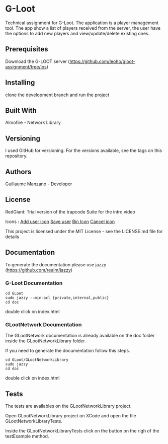 # G-Loot
Technical assignment for G-Loot.
The application is a player management tool. The app show a list of players received from the server, the user have the options to add new players and view/update/delete existing ones.

## Prerequisites
Download the G-LOOT server (https://github.com/leoho/gloot-assignment/tree/ios)

## Installing
clone the development branch and run the project

## Built With
Almofire - Network Library

## Versioning
I used GitHub for versioning. For the versions available, see the tags on this repository.

## Authors
Guillaume Manzano  - Developer

## License
RedGiant: Trial version of the trapcode Suite for the intro video

Icons : [Add user icon](https://www.flaticon.com/free-icon/new-user_72648#term=add%20user&page=1&position=4)
[Save user](https://www.flaticon.com/free-icon/floppy-disk_784304#term=save&page=2&position=50)
[Bin Icon](https://www.flaticon.com/free-icon/waste-bin_70388#term=bin&page=1&position=14)
[Cancel icon](https://www.flaticon.com/free-icon/cancel_128397#term=cancel&page=1&position=16)

This project is licensed under the MIT License - see the LICENSE.md file for details

## Documentation
To generate the documentation please use jazzy (https://github.com/realm/jazzy)

### G-Loot Documentation
```
cd GLoot
sudo jazzy --min-acl {private,internal,public}
cd doc
```
double click on index.html

### GLootNetwork Documentation
The GLootNetwork documentation is already available on the doc folder inside the GLootNetworkLibrary folder.

If you need to generate the documentation follow this steps.

```
cd GLoot/GLootNetworkLibrary
sudo jazzy
cd doc
```
double click on index.html

## Tests
The tests are availables on the GLootNetworkLibrary project.

Open GLootNetworkLibrary project on XCode and open the file GLootNetworkLibraryTests.

Inside the GLootNetworkLibraryTests click on the button on the righ of the testExample method.

